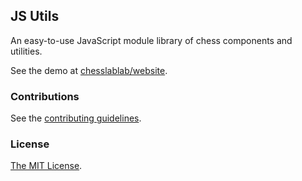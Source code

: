 ## JS Utils

An easy-to-use JavaScript module library of chess components and utilities.

See the demo at [chesslablab/website](https://github.com/chesslablab/website).

### Contributions

See the [contributing guidelines](https://github.com/chesslablab/jsblab/blob/master/CONTRIBUTING.md).

### License

[The MIT License](https://github.com/chesslablab/jsblab/blob/master/LICENSE).
